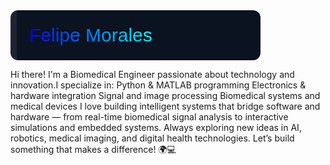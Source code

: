 <svg xmlns="http://www.w3.org/2000/svg" width="400" height="80" viewBox="0 0 400 80">
  <defs>
    <linearGradient id="g" x1="0" x2="1">
      <stop offset="0%" stop-color="#00f"/>
      <stop offset="100%" stop-color="#0ff"/>
    </linearGradient>
  </defs>
  <rect rx="12" ry="12" width="400" height="80" fill="#0b1220"/>
  <text x="30" y="50" font-size="30" font-family="Arial" fill="url(#g)">Felipe Morales</text>
  <!-- animación de brillo -->
  <rect x="-200" y="0" width="200" height="80" fill="white" opacity="0.08">
    <animate attributeName="x" from="-200" to="400" dur="2.5s" repeatCount="indefinite" />
  </rect>
</svg>


Hi there! I'm a Biomedical Engineer passionate about technology and innovation.I specialize in:
Python & MATLAB programming
Electronics & hardware integration
Signal and image processing
Biomedical systems and medical devices
I love building intelligent systems that bridge software and hardware — from real-time biomedical signal analysis to interactive simulations and embedded systems.
Always exploring new ideas in AI, robotics, medical imaging, and digital health technologies.
Let’s build something that makes a difference! 🌍💻
<!---
felipemoraless312/felipemoraless312 is a special repository because its `README.md` (this file) appears on your GitHub profile.
You can click the Preview link to take a look at your changes.
--->
